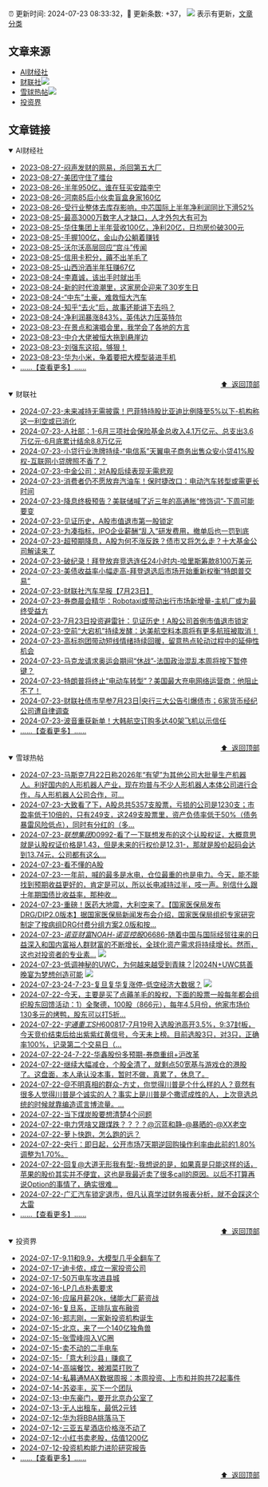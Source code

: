 ##

:alarm_clock: 更新时间: 2024-07-23 08:33:32，:rocket: 更新条数: +37， ![](/assets/dot.png) 表示有更新，[文章分类](/TAGS.md)

## 文章来源

- [AI财经社](#ai财经社)  
- [财联社](#财联社)![](/assets/dot.png)   
- [雪球热帖](#雪球热帖)![](/assets/dot.png)   
- [投资界](#投资界)  

## 文章链接

<details open>
<summary id="ai财经社">
 AI财经社
</summary>


- [2023-08-27-闷声发财的网易，杀回第五大厂](https://www.aicaijing.com.cn/article/18610)  
- [2023-08-27-美团守住了擂台](https://www.aicaijing.com.cn/article/18611)  
- [2023-08-26-半年950亿，谁在狂买安踏李宁](https://www.aicaijing.com.cn/article/18607)  
- [2023-08-26-河南85后小伙卖盲盒身家160亿](https://www.aicaijing.com.cn/article/18608)  
- [2023-08-26-受行业整体去库存影响，中芯国际上半年净利润同比下滑52%](https://www.aicaijing.com.cn/article/18609)  
- [2023-08-25-最高3000万数字人才缺口，人才外包大有可为](https://www.aicaijing.com.cn/article/18601)  
- [2023-08-25-华住集团上半年营收100亿，净利20亿，日均房价破300元](https://www.aicaijing.com.cn/article/18602)  
- [2023-08-25-手握100亿，金山办公躺着赚钱](https://www.aicaijing.com.cn/article/18603)  
- [2023-08-25-沃尔沃高层回应“宫斗”传闻](https://www.aicaijing.com.cn/article/18604)  
- [2023-08-25-信用卡积分，薅不出羊毛了](https://www.aicaijing.com.cn/article/18605)  
- [2023-08-25-山西汾酒半年狂赚67亿](https://www.aicaijing.com.cn/article/18606)  
- [2023-08-24-李嘉诚，该出手时就出手](https://www.aicaijing.com.cn/article/18596)  
- [2023-08-24-新的时代浪潮里，这家房企迎来了30岁生日](https://www.aicaijing.com.cn/article/18597)  
- [2023-08-24-“中东”土豪，难救恒大汽车](https://www.aicaijing.com.cn/article/18598)  
- [2023-08-24-知乎“去火”后，故事还能讲下去吗？](https://www.aicaijing.com.cn/article/18599)  
- [2023-08-24-净利润暴涨843%，英伟达力压英特尔](https://www.aicaijing.com.cn/article/18600)  
- [2023-08-23-在景点和演唱会里，我学会了各地的方言](https://www.aicaijing.com.cn/article/18591)  
- [2023-08-23-中介大佬被恒大拖到悬崖边](https://www.aicaijing.com.cn/article/18592)  
- [2023-08-23-刘强东这招，够狠！](https://www.aicaijing.com.cn/article/18593)  
- [2023-08-23-华为小米，争着要把大模型装进手机](https://www.aicaijing.com.cn/article/18594)  
- [......【查看更多】......](/details/AI财经社.md)

<div align="right"><a href="#文章来源">⬆ &nbsp;返回顶部</a></div>
</details>

<details open>
<summary id="财联社">
 财联社
</summary>


- [2024-07-23-未来减持无需披露！巴菲特持股比亚迪比例降至5%以下-机构称这一利空或已消化](https://www.cls.cn/detail/1741291)  
- [2024-07-23-人社部：1-6月三项社会保险基金总收入4.1万亿元、总支出3.6万亿元-6月底累计结余8.8万亿元](https://www.cls.cn/detail/1741315)  
- [2024-07-23-小贷行业洗牌持续-“电信系”天翼电子商务出售众安小贷41%股权-互联网小贷牌照不香了？](https://www.cls.cn/detail/1741317)  
- [2024-07-23-中金公司：对A股后续表现无需悲观](https://www.cls.cn/detail/1741296)  
- [2024-07-23-消费者仍不愿放弃汽油车！保时捷改口：电动汽车转型或需更长时间](https://www.cls.cn/detail/1741272)  
- [2024-07-23-降息终极预告？美联储喊了近三年的高通胀“修饰词”-下周可能要变](https://www.cls.cn/detail/1741292)  
- [2024-07-23-见证历史，A股市值退市第一股锁定](https://www.cls.cn/detail/1741204)  
- [2024-07-23-为凑指标，IPO企业薪酬“乱入”研发费用，撤单后也一罚到底](https://www.cls.cn/detail/1741207)  
- [2024-07-23-超预期降息，A股为何不涨反跌？债市又将怎么走？十大基金公司解读来了](https://www.cls.cn/detail/1741189)  
- [2024-07-23-破纪录！拜登放弃竞选连任24小时内-哈里斯筹款8100万美元](https://www.cls.cn/detail/1741171)  
- [2024-07-23-美债收益率小幅走高-拜登退选后市场开始重新权衡“特朗普交易”](https://www.cls.cn/detail/1741173)  
- [2024-07-23-财联社汽车早报【7月23日】](https://www.cls.cn/detail/1741166)  
- [2024-07-23-券商晨会精华：Robotaxi或带动出行市场新增量-主机厂或为最终受益方](https://www.cls.cn/detail/1741140)  
- [2024-07-23-7月23日投资避雷针：见证历史！A股公司首例市值退市锁定](https://www.cls.cn/detail/1741152)  
- [2024-07-23-空前“大宕机”持续发酵：达美航空料本周将有更多航班被取消！](https://www.cls.cn/detail/1741176)  
- [2024-07-23-高标抱团带动短线情绪持续回暖，留意热点轮动过程中的延伸性机会](https://www.cls.cn/detail/1741208)  
- [2024-07-23-马克龙请求奥运会期间“休战”-法国政治混乱本周将按下暂停键？](https://www.cls.cn/detail/1741246)  
- [2024-07-23-特朗普将终止“电动车转型”？美国最大充电网络运营商：他阻止不了！](https://www.cls.cn/detail/1741300)  
- [2024-07-23-财联社债市早参7月23日|央行三大公告引爆债市；6家货币经纪公司遭自律调查](https://www.cls.cn/detail/1741172)  
- [2024-07-23-波音重获新单！大韩航空订购多达40架飞机以示信任](https://www.cls.cn/detail/1741331)  
- [......【查看更多】......](/details/财联社.md)

<div align="right"><a href="#文章来源">⬆ &nbsp;返回顶部</a></div>
</details>

<details open>
<summary id="雪球热帖">
 雪球热帖
</summary>


- [2024-07-23-马斯克7月22日称2026年“有望”为其他公司大批量生产机器人。利好国内的人形机器人产业，现在均普与不少人形机器人本体公司进行合作，与人形机器人公司合作，可...](https://xueqiu.com/9671841227/298462510)  
- [2024-07-23-大致看了下，A股总共5357支股票，亏损的公司是1230支；市盈率低于10倍的，只有249支，这249支股票里，资产负债率低于50%（债务暴雷风险低点），同时有分红的（多...](https://xueqiu.com/7607677791/298440814)  
- [2024-07-23-$联想集团00992$-看了一下联想发布的这个认股权证，大概意思就是认股权证价格是1.43，但是未来的行权价是12.31-，那就是股价起码会达到13.74元，公司都有这么...](https://xueqiu.com/5018484448/298417638)  
- [2024-07-23-看不懂的A股](https://xueqiu.com/9222280625/298438230)  
- [2024-07-23-一年前，喊的最多是水电，仓位最重的也是电力。今天，能不能找到预期收益更好的，肯定是可以，所以长电减持过半，吱一声。别信什么跟十年期国债比收益率，那种收...](https://xueqiu.com/4111857140/298427277)  
- [2024-07-23-重磅！医药大地震，大利空来了。【国家医保局发布DRG/DIP2.0版本】据国家医保局新闻发布会介绍，国家医保局组织专家研究制定了按病组DRG付费分组方案2.0版和按...](https://xueqiu.com/4097176039/298428789)  
- [2024-07-23-$诺亚财富NOAH$-$诺亚控股06686$-随着中国与国际经贸往来的日益深入和国内富裕人群财富的不断增长，全球化资产需求将持续增长。然而，这也对投资者的专业素...](https://xueqiu.com/5404882558/298429672) ![](/assets/new.png)  
- [2024-07-23-低调神秘的UWC，为何越来越受到青睐？|2024N+UWC慈善晚宴为梦想创造可能](https://xueqiu.com/3509694558/298479620) ![](/assets/new.png)  
- [2024-07-23-24-7-23-复旦复华复涨停-低空经济大数据？](https://xueqiu.com/8772786299/298483960) ![](/assets/new.png)  
- [2024-07-22-今天，主要是买了点薅羊毛的股权，下面的股票一般每年都会组织股东回馈活动：1）全聚德，100股（866元），每年4,5月份，他家市场价130多元的烤鸭，股东可以打5折...](https://xueqiu.com/5918733826/298318216)  
- [2024-07-22-$宇通重工SH600817$-7月19号入选股池高开3.5%，9:37封板，今天竞价结束后给出紫紫红黄信号，今天未上榜。目前选股3只，对3只，正确率100%，记录第二个交易日（...](https://xueqiu.com/2511196912/298361725)  
- [2024-07-22-24-7-22-华鑫股份多预期-券商重组+沪改革](https://xueqiu.com/8772786299/298349979)  
- [2024-07-22-继续大幅减仓，个股全清了，就剩点50宽基与游戏仓的港股了。这盘面，本人承认没本事，暂时不做，真累了，休息了。](https://xueqiu.com/9222280625/298342359)  
- [2024-07-22-@不明真相的群众-方丈，你觉得川普是个什么样的人？竟然有很多人觉得川普是个诚实的人？事实上是川普是个撒谎成性的人，上次竞选总统的时候就靠编造谎言博流量。...](https://xueqiu.com/2877235635/298294604)  
- [2024-07-22-当下煤炭股要想清楚4个问题](https://xueqiu.com/8790885129/298297934)  
- [2024-07-22-电力凭啥又跟煤跌？？？？@沉蓝和静-@暴晒的-@XX老空](https://xueqiu.com/2241249492/298292056)  
- [2024-07-22-萝卜快跑，怎么跑的远？](https://xueqiu.com/2102262216/298306954)  
- [2024-07-22-央行：即日起，公开市场7天期逆回购操作利率由此前的1.80%调整为1.70%。](https://xueqiu.com/5124430882/298276860)  
- [2024-07-22-回复@大道无形我有型:-我想说的是，如果真是只能这样的话，苹果的股价其实并不便宜，这也是我最近卖了很多call的原因。以后不打算再说Option的事情了，确实很难...](https://xueqiu.com/1247347556/298324246)  
- [2024-07-22-广汇汽车锁定退市，但凡认真学过财务报表分析，就不会踩这个大雷](https://xueqiu.com/2327443043/298300436)  
- [......【查看更多】......](/details/雪球热帖.md)

<div align="right"><a href="#文章来源">⬆ &nbsp;返回顶部</a></div>
</details>

<details open>
<summary id="投资界">
 投资界
</summary>


- [2024-07-17-9.11和9.9，大模型几乎全翻车了](https://posts.careerengine.us/p/6697778c44726b29bffa3a09)  
- [2024-07-17-迪卡侬，成立一家投资公司](https://posts.careerengine.us/p/6697778c44726b29bffa3a01)  
- [2024-07-17-50万电车攻进县城](https://posts.careerengine.us/p/6697779c831e1d29eea44253)  
- [2024-07-16-LP几点朴素要求](https://posts.careerengine.us/p/669636a8720ed522248054dc)  
- [2024-07-16-应届月薪20k，储能大厂薪资战](https://posts.careerengine.us/p/669636a8720ed522248054d4)  
- [2024-07-16-复旦系，正排队宣布融资](https://posts.careerengine.us/p/66963699cb38e136a496986c)  
- [2024-07-16-郑志刚，一家新投资机构诞生](https://posts.careerengine.us/p/66963699cb38e136a4969874)  
- [2024-07-15-北京，来了一个140亿独角兽](https://posts.careerengine.us/p/6694db59a0c3ac562b61f9af)  
- [2024-07-15-张雪峰闯入VC圈](https://posts.careerengine.us/p/6694db59a0c3ac562b61f9b7)  
- [2024-07-15-卖不动的二手电车](https://posts.careerengine.us/p/6694db6836b2f1565d9b541a)  
- [2024-07-15-「意大利沙县」赚疯了](https://posts.careerengine.us/p/6694db6836b2f1565d9b5422)  
- [2024-07-14-高端餐饮，被湘菜打败了](https://posts.careerengine.us/p/6693862333c6e710d0bf9dc4)  
- [2024-07-14-私募通MAX数据周报：本周投资、上市和并购共72起事件](https://posts.careerengine.us/p/6693862333c6e710d0bf9dcc)  
- [2024-07-14-苏姿丰，买下一个团队](https://posts.careerengine.us/p/6693861481427510b2b9c123)  
- [2024-07-13-中东豪门，要开北京办公室了](https://posts.careerengine.us/p/66922794a876f80d113b51fe)  
- [2024-07-13-无人出租车，最低2元钱](https://posts.careerengine.us/p/669227b82202ae0dfac5d713)  
- [2024-07-12-华为将BBA挑落马下](https://posts.careerengine.us/p/6690a6c68082df14ead7eaac)  
- [2024-07-12-三亚五星酒店价格涨不动了](https://posts.careerengine.us/p/6690a6c68082df14ead7eaa4)  
- [2024-07-12-小红书卖老股，估值1200亿](https://posts.careerengine.us/p/6690a6b756b00014bcc00e8f)  
- [2024-07-12-投资机构能力进阶研究报告](https://posts.careerengine.us/p/6690a6b756b00014bcc00e87)  
- [......【查看更多】......](/details/投资界.md)

<div align="right"><a href="#文章来源">⬆ &nbsp;返回顶部</a></div>
</details>
